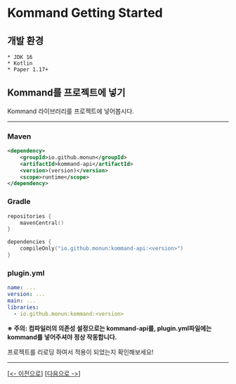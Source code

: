 # Kommand Getting Started

## 개발 환경
    * JDK 16
    * Kotlin
    * Paper 1.17+

## Kommand를 프로젝트에 넣기

Kommand 라이브러리를 프로젝트에 넣어봅시다.

---

### Maven

```xml
<dependency>
    <groupId>io.github.monun</groupId>
    <artifactId>kommand-api</artifactId>
    <version>(version)</version>
    <scope>runtime</scope>
</dependency>
```

### Gradle

```kotlin
repositories {
    mavenCentral()
}
```

```kotlin
dependencies {
    compileOnly("io.github.monun:kommand-api:<version>")
}
```

### plugin.yml

```yaml
name: ...
version: ...
main: ...
libraries:
  - io.github.monun:kommand:<version>
```

**※ 주의: 컴파일러의 의존성 설정으로는 kommand-api를, plugin.yml파일에는 kommand를 넣어주셔야 정상 작동합니다.**

프로젝트를 리로딩 하여서 적용이 되었는지 확인해보세요!

---

[[<- 이전으로]()] [[다음으로 ->]()]